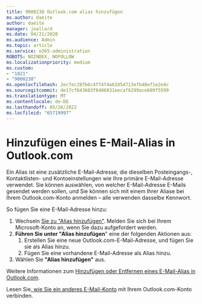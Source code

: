 ```yaml
---
title: 9000238 Outlook.com alias hinzufügen
ms.author: daeite
author: daeite
manager: joallard
ms.date: 04/21/2020
ms.audience: Admin
ms.topic: article
ms.service: o365-administration
ROBOTS: NOINDEX, NOFOLLOW
ms.localizationpriority: medium
ms.custom:
- "1821"
- "9000238"
ms.openlocfilehash: 2ecfec28fb6c4ff4f4a6105d713efb48ef1e2e4c
ms.sourcegitcommit: de17cf643683f8406831eecaf6299ace609f5599
ms.translationtype: MT
ms.contentlocale: de-DE
ms.lasthandoff: 05/26/2022
ms.locfileid: "65719997"
---
```

# <a name="add-an-email-alias-in-outlookcom"></a>Hinzufügen eines E-Mail-Alias in Outlook.com

Ein Alias ist eine zusätzliche E-Mail-Adresse, die dieselben Posteingangs-, Kontaktlisten- und Kontoeinstellungen wie Ihre primäre E-Mail-Adresse verwendet. Sie können auswählen, von welcher E-Mail-Adresse E-Mails gesendet werden sollen, und Sie können sich mit einem Ihrer Aliase bei Ihrem Outlook.com-Konto anmelden – alle verwenden dasselbe Kennwort.

So fügen Sie eine E-Mail-Adresse hinzu:

1. Wechseln [Sie zu "Alias hinzufügen"](https://go.microsoft.com/fwlink/p/?linkid=864833). Melden Sie sich bei Ihrem Microsoft-Konto an, wenn Sie dazu aufgefordert werden.
2. **Führen Sie unter "Alias hinzufügen**" eine der folgenden Aktionen aus:
    1. Erstellen Sie eine neue Outlook.com-E-Mail-Adresse, und fügen Sie sie als Alias hinzu.
    2. Fügen Sie eine vorhandene E-Mail-Adresse als Alias hinzu.
3. Wählen Sie **"Alias hinzufügen"** aus.

Weitere Informationen zum [Hinzufügen oder Entfernen eines E-Mail-Alias in Outlook.com](https://support.office.com/article/459b1989-356d-40fa-a689-8f285b13f1f2?wt.mc_id=Office_Outlook_com_Alchemy).  

Lesen Sie[, wie Sie ein anderes E-Mail-Konto](https://support.office.com/article/c5224df4-5885-4e79-91ba-523aa743f0ba?wt.mc_id=Office_Outlook_com_Alchemy) mit Ihrem Outlook.com-Konto verbinden.